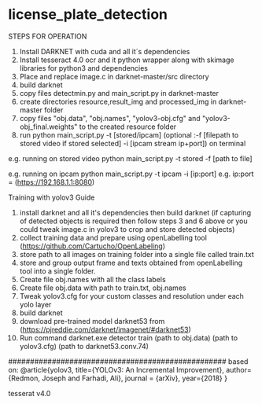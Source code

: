 # license_plate_detection
STEPS FOR OPERATION
1. Install DARKNET with cuda and all it´s dependencies
2. Install tesseract 4.0 ocr and it python wrapper along with skimage libraries for python3 and dependencies
3. Place and replace image.c in darknet-master/src directory
4. build darknet
5. copy files detectmin.py and main_script.py in darknet-master
6. create directories resource,result_img and processed_img in darknet-master folder
7. copy files "obj.data", "obj.names", "yolov3-obj.cfg" and "yolov3-obj_final.weights" to the created resource folder
8. run python main_script.py -t [stored/ipcam] (optional :-f [filepath to stored video if stored selected] -i [ipcam stream ip+port]) on terminal

e.g. running on stored video
python main_script.py -t stored -f [path to file]

e.g. running on ipcam
python main_script.py -t ipcam -i [ip:port] 
e.g. ip:port = (https://192.168.1.1:8080)


Training with yolov3 Guide
1. install darknet and all it's dependencies then build darknet (if capturing of detected objects is required then follow steps 3 and 6 above or you could tweak image.c in yolov3 to crop and store detected objects)
2. collect training data and prepare using openLabelling tool (https://github.com/Cartucho/OpenLabeling)
3. store path to all images on training folder into a single file called train.txt
4. store and group output frame and texts obtained from openLabelling tool into a single folder.
5. Create file obj.names with all the class labels
6. Create file obj.data with path to train.txt, obj.names
7. Tweak yolov3.cfg for your custom classes and resolution under each yolo layer
8. build darknet
9. download pre-trained model darknet53 from (https://pjreddie.com/darknet/imagenet/#darknet53)
10. Run command darknet.exe detector train (path to obj.data) (path to yolov3.cfg) (path to darknet53.conv.74)


##################################################
based on:
@article{yolov3,
  title={YOLOv3: An Incremental Improvement},
  author={Redmon, Joseph and Farhadi, Ali},
  journal = {arXiv},
  year={2018}
}

tesserat v4.0
